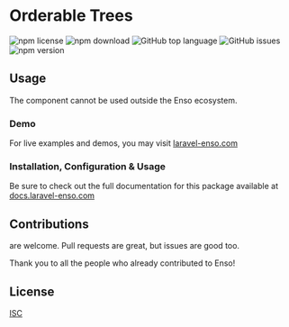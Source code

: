 # Orderable Trees

![npm license](https://img.shields.io/npm/l/@enso-ui/orderable-trees.svg) 
![npm download](https://img.shields.io/npm/dm/@enso-ui/orderable-trees.svg) 
![GitHub top language](https://img.shields.io/github/languages/top/enso-ui/orderable-trees.svg) 
![GitHub issues](https://img.shields.io/github/issues/enso-ui/orderable-trees.svg) 
![npm version](https://img.shields.io/npm/v/@enso-ui/orderable-trees.svg) 

## Usage
The component cannot be used outside the Enso ecosystem.

### Demo

For live examples and demos, you may visit [laravel-enso.com](https://www.laravel-enso.com)

### Installation, Configuration & Usage

Be sure to check out the full documentation for this package available at [docs.laravel-enso.com](https://docs.laravel-enso.com/frontend/orderable-trees.html)

## Contributions

are welcome. Pull requests are great, but issues are good too.

Thank you to all the people who already contributed to Enso!

## License

[ISC](https://opensource.org/licenses/ISC)
